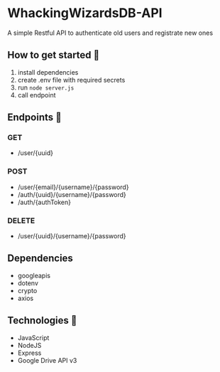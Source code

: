 # WhackingWizardsDB-API
A simple Restful API to authenticate old users and registrate new ones

## How to get started 🚀
1. install dependencies
2. create .env file with required secrets
3. run <code>node server.js</code>
4. call endpoint

## Endpoints 🏁
### GET
- /user/{uuid}

### POST
- /user/{email}/{username}/{password}
- /auth/{uuid}/{username}/{password}
- /auth/{authToken}

### DELETE
- /user/{uuid}/{username}/{password}

## Dependencies
- googleapis
- dotenv
- crypto
- axios

## Technologies 👾
- JavaScript
- NodeJS
- Express
- Google Drive API v3
